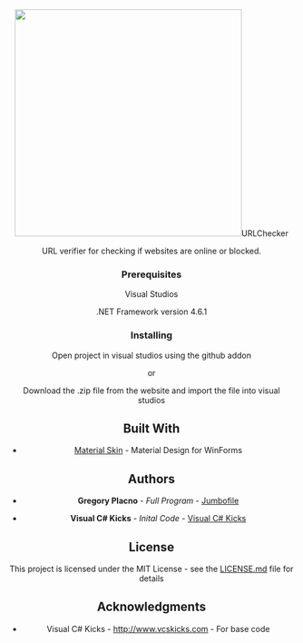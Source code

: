 <div align="center">
  <img src="https://i.imgur.com/UlikdQb.png" style="width:400px;height:400px;><br><br>
</div>

-----------------

# URLChecker

URL verifier for checking if websites are online or blocked.

### Prerequisites

Visual Studios

.NET Framework version 4.6.1

### Installing

Open project in visual studios using the github addon 

or

Download the .zip file from the website and import the file into visual studios

## Built With

* [Material Skin](https://github.com/IgnaceMaes/MaterialSkin) - Material Design for WinForms

## Authors

* **Gregory Placno** - *Full Program* - [Jumbofile](https://github.com/Jumbofile)

* **Visual C# Kicks** - *Inital Code* - [Visual C# Kicks](http://www.vcskicks.com)

## License

This project is licensed under the MIT License - see the [LICENSE.md](LICENSE.md) file for details

## Acknowledgments

* Visual C# Kicks - http://www.vcskicks.com - For base code
